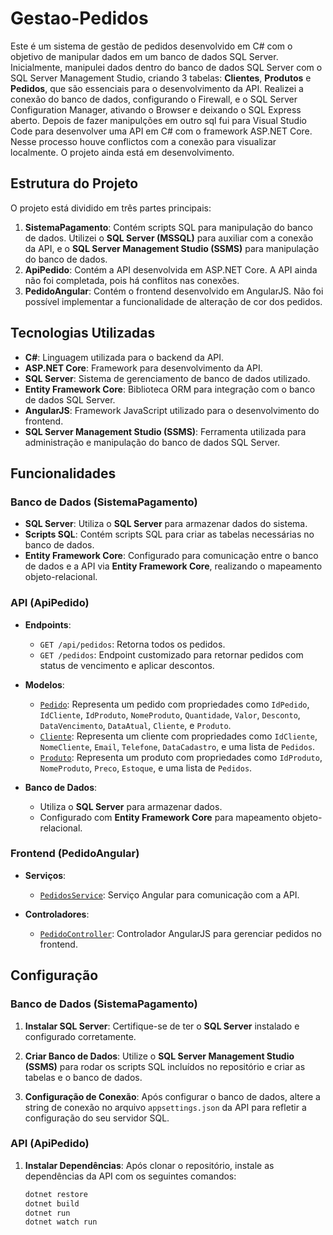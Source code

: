 # Gestao-Pedidos

Este é um sistema de gestão de pedidos desenvolvido em C# com o objetivo de manipular dados em um banco de dados SQL Server. Inicialmente, manipulei dados dentro do banco de dados SQL Server com o SQL Server Management Studio, criando 3 tabelas: **Clientes**, **Produtos** e **Pedidos**, que são essenciais para o desenvolvimento da API. Realizei a conexão do banco de dados, configurando o Firewall, e o SQL Server Configuration Manager, ativando o Browser e deixando o SQL Express aberto. Depois de fazer manipulções em outro sql fui para Visual Studio Code para desenvolver uma API em C# com o framework ASP.NET Core. Nesse processo houve conflictos com a conexão para visualizar localmente. O projeto ainda está em desenvolvimento.

## Estrutura do Projeto

O projeto está dividido em três partes principais:

1. **SistemaPagamento**: Contém scripts SQL para manipulação do banco de dados. Utilizei o **SQL Server (MSSQL)** para auxiliar com a conexão da API, e o **SQL Server Management Studio (SSMS)** para manipulação do banco de dados.
2. **ApiPedido**: Contém a API desenvolvida em ASP.NET Core. A API ainda não foi completada, pois há conflitos nas conexões.
3. **PedidoAngular**: Contém o frontend desenvolvido em AngularJS. Não foi possível implementar a funcionalidade de alteração de cor dos pedidos.

## Tecnologias Utilizadas

- **C#**: Linguagem utilizada para o backend da API.
- **ASP.NET Core**: Framework para desenvolvimento da API.
- **SQL Server**: Sistema de gerenciamento de banco de dados utilizado.
- **Entity Framework Core**: Biblioteca ORM para integração com o banco de dados SQL Server.
- **AngularJS**: Framework JavaScript utilizado para o desenvolvimento do frontend.
- **SQL Server Management Studio (SSMS)**: Ferramenta utilizada para administração e manipulação do banco de dados SQL Server.

## Funcionalidades

### Banco de Dados (SistemaPagamento)

- **SQL Server**: Utiliza o **SQL Server** para armazenar dados do sistema.
- **Scripts SQL**: Contém scripts SQL para criar as tabelas necessárias no banco de dados.
- **Entity Framework Core**: Configurado para comunicação entre o banco de dados e a API via **Entity Framework Core**, realizando o mapeamento objeto-relacional.

### API (ApiPedido)

- **Endpoints**:
  - `GET /api/pedidos`: Retorna todos os pedidos.
  - `GET /pedidos`: Endpoint customizado para retornar pedidos com status de vencimento e aplicar descontos.

- **Modelos**:
  - [`Pedido`](ApiPedido/Models/Pedido.cs): Representa um pedido com propriedades como `IdPedido`, `IdCliente`, `IdProduto`, `NomeProduto`, `Quantidade`, `Valor`, `Desconto`, `DataVencimento`, `DataAtual`, `Cliente`, e `Produto`.
  - [`Cliente`](ApiPedido/Models/Cliente.cs): Representa um cliente com propriedades como `IdCliente`, `NomeCliente`, `Email`, `Telefone`, `DataCadastro`, e uma lista de `Pedidos`.
  - [`Produto`](ApiPedido/Models/Produto.cs): Representa um produto com propriedades como `IdProduto`, `NomeProduto`, `Preco`, `Estoque`, e uma lista de `Pedidos`.

- **Banco de Dados**:
  - Utiliza o **SQL Server** para armazenar dados.
  - Configurado com **Entity Framework Core** para mapeamento objeto-relacional.

### Frontend (PedidoAngular)

- **Serviços**:
  - [`PedidosService`](PedidoAngular/pedidos.service.ts): Serviço Angular para comunicação com a API.

- **Controladores**:
  - [`PedidoController`](PedidoAngular/app/controllers/PedidosController.js): Controlador AngularJS para gerenciar pedidos no frontend.

## Configuração

### Banco de Dados (SistemaPagamento)

1. **Instalar SQL Server**:
   Certifique-se de ter o **SQL Server** instalado e configurado corretamente.
   
2. **Criar Banco de Dados**:
   Utilize o **SQL Server Management Studio (SSMS)** para rodar os scripts SQL incluídos no repositório e criar as tabelas e o banco de dados.

3. **Configuração de Conexão**:
   Após configurar o banco de dados, altere a string de conexão no arquivo `appsettings.json` da API para refletir a configuração do seu servidor SQL.

### API (ApiPedido)

1. **Instalar Dependências**:
   Após clonar o repositório, instale as dependências da API com os seguintes comandos:

   ```sh
   dotnet restore
   dotnet build
   dotnet run
   dotnet watch run
